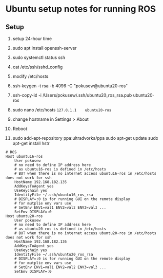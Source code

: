 # Ubuntu setup notes for running ROS


## Setup

1. setup 24-hour time
2. sudo apt install openssh-server
3. sudo systemctl status ssh
4. cat /etc/ssh/sshd_config

4. modify /etc/hosts
5. ssh-keygen -t rsa -b 4096 -C "pokusew@ubuntu20-ros"
6. ssh-copy-id -i /Users/pokusew/.ssh/ubuntu20_ros_rsa.pub ubuntu20-ros 

7. sudo nano /etc/hosts
    ```127.0.1.1	ubuntu20-ros```
8. change hostname in Settings > About
9. Reboot

10.
    sudo add-apt-repository ppa:ultradvorka/ppa
    sudo apt-get update
    sudo apt-get install hstr

```
# ROS
Host ubuntu16-ros
	User pokusew
	# no need to define IP address here
	# as ubuntu16-ros is defined in /etc/hosts
	# BUT when there is no internet access ubuntu16-ros in /etc/hosts does not work for ssh
	HostName 192.168.182.135
	AddKeysToAgent yes
	UseKeychain yes
	IdentityFile ~/.ssh/ubuntu16_ros_rsa
	# DISPLAY=:0 is for running GUI on the remote display
	# for mutplie env vars use
	# SetEnv ENV1=val1 ENV2=val2 ENV3=val3 ...
	SetEnv DISPLAY=:0
Host ubuntu20-ros
	User pokusew
	# no need to define IP address here
	# as ubuntu20-ros is defined in /etc/hosts
	# BUT when there is no internet access ubuntu20-ros in /etc/hosts does not work for ssh
	HostName 192.168.182.136
	AddKeysToAgent yes
	UseKeychain yes
	IdentityFile ~/.ssh/ubuntu20_ros_rsa
	# DISPLAY=:0 is for running GUI on the remote display
	# for mutplie env vars use
	# SetEnv ENV1=val1 ENV2=val2 ENV3=val3 ...
	SetEnv DISPLAY=:0
```
